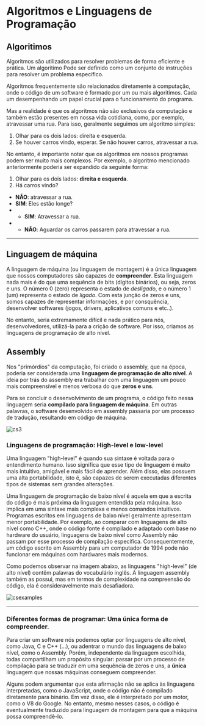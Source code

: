 # Algoritmos e Linguagens de Programação

## Algoritimos
Algoritmos são utilizados para resolver problemas de forma eficiente e prática. Um algoritimo Pode ser definido como um conjunto de instruções para resolver um problema específico.

Algoritmos frequentemente são relacionados diretamente à computação, onde o código de um software é formado por um ou mais algoritimos. Cada um desempenhando um papel crucial para o funcionamento do programa.

Mas a realidade é que os algoritmos não são exclusivos da computação e também estão presentes em nossa vida cotidiana, como, por exemplo, atravessar uma rua. Para isso, geralmente seguimos um algoritmo simples:

1. Olhar para os dois lados: direita e esquerda.
2. Se houver carros vindo, esperar. Se não houver carros, atravessar a rua.

No entanto, é importante notar que os algoritmos em nossos programas podem ser muito mais complexos. Por exemplo, o algoritmo mencionado anteriormente poderia ser expandido da seguinte forma:

1. Olhar para os dois lados: __direita e esquerda__.
2. Há carros vindo?
+ __NÃO__: atravessar a rua.
+ __SIM__: Eles estão longe?
+ + __SIM__: Atravessar a rua.
+ + __NÃO__: Aguardar os carros passarem para atravessar a rua.

____________________

## Linguagem de máquina
A linguagem de máquina (ou linguagem de montagem) é a única linguagem que nossos computadores são capazes de __compreender__. Esta linguagem nada mais é do que uma sequência de bits (dígitos binários), ou seja, zeros e uns. O número 0 (zero) representa o estado de _desligado_, e o número 1 (um) representa o estado de _ligado_. Com esta junção de zeros e uns, somos capazes de representar informações, e por consquência, desenvolver softwares (jogos, drivers, aplicativos comuns e etc..).    

No entanto, seria extremamente difícil e nada prático para nós, desenvolvedores, utilizá-la para a crição de software. Por isso, criamos as linguagens de programação de alto nível.

## Assembly
Nos "primórdios" da computação, foi criado o assembly, que na época, poderia ser considerada uma __linguagem de programação de alto nível__. A ideia por trás do assembly era trabalhar com uma linguagem um pouco mais compreensível e menos verbosa do que __zeros e uns__. 

Para se concluir o desenvolvimento de um programa, o código feito nessa linguagem seria __compilado para linguagem de máquina__. Em outras palavras, o software desenvolvido em assembly passaria por um processo de tradução, resultando em código de máquina.

![cs3](https://github.com/FireguiQueen/Java/assets/98475125/fab22565-c394-4bbc-8ecb-eaf320039160)

### Linguagens de programação: High-level e low-level
Uma linguagem "high-level" é quando sua sintaxe é voltada para o entendimento humano. Isso significa que esse tipo de linguagem é muito mais intuitivo, amigável e mais fácil de aprender. Além disso, elas possuem uma alta portabilidade, isto é, são capazes de serem executadas diferentes tipos de sistemas sem grandes alterações. 

Uma linguagem de programação de baixo nível é aquela em que a escrita do código é mais próxima da linguagem entendida pela máquina. Isso implica em uma sintaxe mais complexa e menos comandos intuitivos. Programas escritos em linguagens de baixo nível geralmente apresentam menor portabilidade. Por exemplo, ao comparar com linguagens de alto nível como C++, onde o código fonte é compilado e adaptado com base no hardware do usuário, linguagens de baixo nível como Assembly não passam por esse processo de compilação específica. Consequentemente, um código escrito em Assembly para um computador de 1994 pode não funcionar em máquinas com hardwares mais modernos.

Como podemos observar na imagem abaixo, as linguagens "high-level" (de alto nível) contêm palavras do vocabulário inglês. A linguagem assembly também as possui, mas em termos de complexidade na compreensão do código, ela é consideravelmente mais desafiadora. 
   
![csexamples](https://github.com/FireguiQueen/Java/assets/98475125/4b9fe8ff-543b-4054-8e57-43e3e34e51d3)

____________________

### Diferentes formas de programar: Uma única forma de compreender.
Para criar um software nós podemos optar por linguagens de alto nível, como Java, C e C++ (...), ou adentrar o mundo das linguagens de baixo nível, como o Assembly. Porém, independente da linguagem escolhida, todas compartilham um propósito singular: passar por um processo de compilação para se traduzir em uma sequência de zeros e uns, a __única__ linguagem que nossas máquinas conseguem compreender.

Alguns podem argumentar que esta afirmação não se aplica às linguagens interpretadas, como o JavaScript, onde o código não é compilado diretamente para binário. Em vez disso, ele é interpretado por um motor, como o V8 do Google. No entanto, mesmo nesses casos, o código é eventualmente traduzido para linguagem de montagem para que a máquina possa compreendê-lo.

